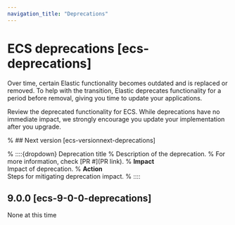 ```yaml
---
navigation_title: "Deprecations"
---
```


# ECS deprecations [ecs-deprecations]
Over time, certain Elastic functionality becomes outdated and is replaced or removed. To help with the transition, Elastic deprecates functionality for a period before removal, giving you time to update your applications.

Review the deprecated functionality for ECS.
While deprecations have no immediate impact, we strongly encourage you update your implementation after you upgrade.

% ## Next version [ecs-versionnext-deprecations]

% ::::{dropdown} Deprecation title
% Description of the deprecation.
% For more information, check [PR #](PR link).
% **Impact**<br> Impact of deprecation.
% **Action**<br> Steps for mitigating deprecation impact.
% ::::

## 9.0.0 [ecs-9-0-0-deprecations]

None at this time